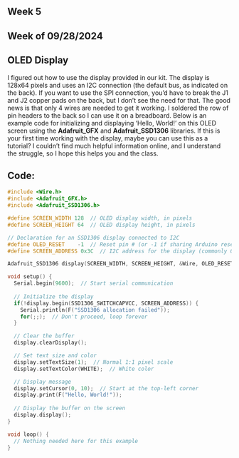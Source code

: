 ## Week 5
## Week of 09/28/2024
## OLED Display

I figured out how to use the display provided in our kit. The display is 128x64 pixels and uses an I2C connection (the default bus, as indicated on the back). If you want to use the SPI connection, you’d have to break the J1 and J2 copper pads on the back, but I don’t see the need for that. The good news is that only 4 wires are needed to get it working. I soldered the row of pin headers to the back so I can use it on a breadboard. Below is an example code for initializing and displaying ‘Hello, World!’ on this OLED screen using the **Adafruit_GFX** and **Adafruit_SSD1306** libraries. If this is your first time working with the display, maybe you can use this as a tutorial? I couldn’t find much helpful information online, and I understand the struggle, so I hope this helps you and the class.

## Code:

```cpp
#include <Wire.h>
#include <Adafruit_GFX.h>
#include <Adafruit_SSD1306.h>

#define SCREEN_WIDTH 128  // OLED display width, in pixels
#define SCREEN_HEIGHT 64  // OLED display height, in pixels

// Declaration for an SSD1306 display connected to I2C
#define OLED_RESET    -1  // Reset pin # (or -1 if sharing Arduino reset pin)
#define SCREEN_ADDRESS 0x3C  // I2C address for the display (commonly 0x3C or 0x3D for 128x64 OLED)

Adafruit_SSD1306 display(SCREEN_WIDTH, SCREEN_HEIGHT, &Wire, OLED_RESET);

void setup() {
  Serial.begin(9600);  // Start serial communication
  
  // Initialize the display
  if(!display.begin(SSD1306_SWITCHCAPVCC, SCREEN_ADDRESS)) {
    Serial.println(F("SSD1306 allocation failed"));
    for(;;);  // Don't proceed, loop forever
  }

  // Clear the buffer
  display.clearDisplay();

  // Set text size and color
  display.setTextSize(1);  // Normal 1:1 pixel scale
  display.setTextColor(WHITE);  // White color

  // Display message
  display.setCursor(0, 10);  // Start at the top-left corner
  display.print(F("Hello, World!"));
  
  // Display the buffer on the screen
  display.display();
}

void loop() {
  // Nothing needed here for this example
}
